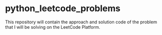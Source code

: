 # python_leetcode_problems

This repository will contain the approach and solution code of the problem that I will be solving on the LeetCode Platform.

